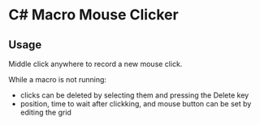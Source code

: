 # C# Macro Mouse Clicker
## Usage
Middle click anywhere to record a new mouse click. 

While a macro is not running:
* clicks can be deleted by selecting them and pressing the Delete key
* position, time to wait after clickking, and mouse button can be set by editing the grid
